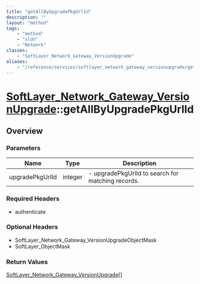 ```yaml
---
title: "getAllByUpgradePkgUrlId"
description: ""
layout: "method"
tags:
    - "method"
    - "sldn"
    - "Network"
classes:
    - "SoftLayer_Network_Gateway_VersionUpgrade"
aliases:
    - "/reference/services/softlayer_network_gateway_versionupgrade/getAllByUpgradePkgUrlId"
---
```

# [SoftLayer_Network_Gateway_VersionUpgrade](/reference/services/SoftLayer_Network_Gateway_VersionUpgrade)::getAllByUpgradePkgUrlId




## Overview 


### Parameters 
|Name | Type | Description |
| --- | --- | --- |
|upgradePkgUrlId| integer| - upgradePkgUrlId to search for matching records.|


### Required Headers
* authenticate

### Optional Headers
* SoftLayer_Network_Gateway_VersionUpgradeObjectMask
* SoftLayer_ObjectMask

### Return Values
<a href='/reference/datatypes/SoftLayer_Network_Gateway_VersionUpgrade'>SoftLayer_Network_Gateway_VersionUpgrade[] </a>

